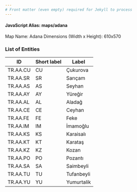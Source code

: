 ```yaml
---
# Front matter (even empty) required for Jekyll to process
---
```


#### JavaScript Alias: maps/adana

Map Name: Adana
Dimensions (Width x Height): 610x570

### List of Entities

| ID       | Short label | Label      |
| -------- | ----------- | ---------- |
| TR.AA.CU | CU          | Çukurova   |
| TR.AA.SR | SR          | Sarıçam    |
| TR.AA.AS | AS          | Seyhan     |
| TR.AA.AY | AY          | Yüreğir    |
| TR.AA.AL | AL          | Aladağ     |
| TR.AA.CE | CE          | Ceyhan     |
| TR.AA.FE | FE          | Feke       |
| TR.AA.IM | IM          | İmamoğlu   |
| TR.AA.KS | KS          | Karaisalı  |
| TR.AA.KT | KT          | Karataş    |
| TR.AA.KZ | KZ          | Kozan      |
| TR.AA.PO | PO          | Pozantı    |
| TR.AA.SA | SA          | Saimbeyli  |
| TR.AA.TU | TU          | Tufanbeyli |
| TR.AA.YU | YU          | Yumurtalik |
